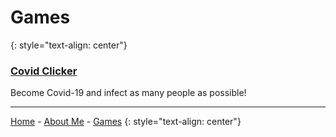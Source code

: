 # Games
{: style="text-align: center"}

### [Covid Clicker](covidclicker)

Become Covid-19 and infect as many people as possible!

---

[Home](https://keththemeifwa.github.io) - [About Me](aboutme) - [Games](games)
{: style="text-align: center"}
